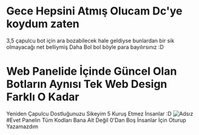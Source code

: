 # Gece Hepsini Atmış Olucam Dc'ye koydum zaten
3,5 çapulcu bot için ara bozabilecek hale geldiyse bunlardan bir sik olmayacağı net belliymiş
Daha Bol bol böyle para bayılırsınız :D
# Web Panelide İçinde Güncel Olan Botların Aynısı Tek Web Design Farklı O Kadar
Yeniden Çapulcu Dostluğunuzu Sikeyim 5 Kuruş Etmez İnsanlar :D
![Adsız](https://user-images.githubusercontent.com/74346832/198839968-d251f428-3d90-47ea-b66c-6bbe6e0fcbc4.png)
#Evet Panelin Tüm Kodları Bana Ait Değil 0'Dan Boş İnsanlar İçin Oturup Yazamazdım
